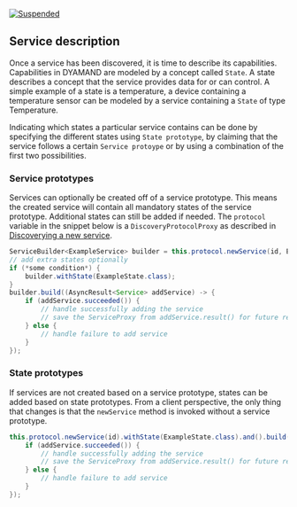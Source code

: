[![Suspended](https://img.shields.io/badge/status-mergeWithForTechnologyDevelopers-red)](https://www.repostatus.org/#suspended)

## Service description

Once a service has been discovered, it is time to describe its capabilities. Capabilities in DYAMAND are modeled by a concept called ```State```. A state describes a concept that the service provides data for or can control. A simple example of a state is a temperature, a device containing a temperature sensor can be modeled by a service containing a ```State``` of type Temperature. 

Indicating which states a particular service contains can be done by specifying the different states using ```State prototype```, by claiming that the service follows a certain ```Service protoype``` or by using a combination of the first two possibilities.

### Service prototypes

Services can optionally be created off of a service prototype. This means the created service will contain all mandatory states of the service prototype. Additional states can still be added if needed. The ```protocol``` variable in the snippet below is a ```DiscoveryProtocolProxy``` as described in [Discoverying a new service](discovery.md).

```java
ServiceBuilder<ExampleService> builder = this.protocol.newService(id, ExampleService.class);
// add extra states optionally
if (*some condition*) {
	builder.withState(ExampleState.class);
}
builder.build((AsyncResult<Service> addService) -> {
    if (addService.succeeded()) {
        // handle successfully adding the service
        // save the ServiceProxy from addService.result() for future reference
    } else {
        // handle failure to add service
    }
});
```

### State prototypes

If services are not created based on a service prototype, states can be added based on state prototypes. From a client perspective, the only thing that changes is that the ```newService``` method is invoked without a service prototype.

```java
this.protocol.newService(id).withState(ExampleState.class).and().build((AsyncResult<Service> addService) -> {
    if (addService.succeeded()) {
        // handle successfully adding the service
        // save the ServiceProxy from addService.result() for future reference
    } else {
        // handle failure to add service
    }
});
```
